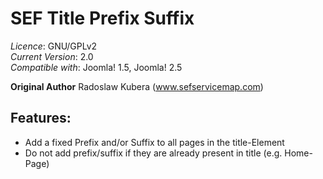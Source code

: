 SEF Title Prefix Suffix
=======================

*Licence*: GNU/GPLv2<br>
*Current Version*: 2.0<br>
*Compatible with*: Joomla! 1.5, Joomla! 2.5

__Original Author__ Radoslaw Kubera (www.sefservicemap.com)

Features:
---------
- Add a fixed Prefix and/or Suffix to all pages in the title-Element
- Do not add prefix/suffix if they are already present in title (e.g. Home-Page)



